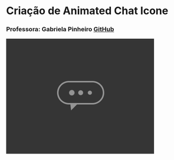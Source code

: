 # Criação de Animated Chat Icone

### Professora: Gabriela Pinheiro [GitHub](https://github.com/SpruceGabriela)

<img src='assets/animation.gif' align='center'/>
